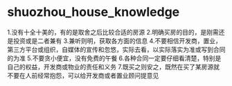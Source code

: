 # shuozhou_house_knowledge	
1.没有十全十美的，有的是取舍之后比较合适的房源
2.明确买房的目的，是刚需还是投资或是二者兼有
3.兼听则明，获取各方面的信息
4.不要相信开发商，置业，第三方平台或组织，自媒体的宣传和忽悠，实际去看，以实际落实为准或写到合同的为准
5.不要贪小便宜，没有免费的午餐
6.各种合同一定要仔细看清楚，特别是自己的权益，开发商或物业的责任和义务
7.既买之则安之，既然在买了某房源就不要在人前经常抱怨，可以给开发商或者置业顾问提意见
